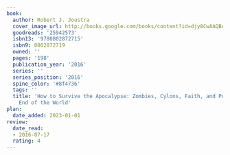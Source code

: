 ```yaml
---
book:
  author: Robert J. Joustra
  cover_image_url: http://books.google.com/books/content?id=djy8CwAAQBAJ&printsec=frontcover&img=1&zoom=1&edge=curl&source=gbs_api
  goodreads: '25942573'
  isbn13: '9780802872715'
  isbn9: 0802872719
  owned: ''
  pages: '198'
  publication_year: '2016'
  series: ''
  series_position: '2016'
  spine_color: '#8f4736'
  tags: ''
  title: 'How to Survive the Apocalypse: Zombies, Cylons, Faith, and Politics at the
    End of the World'
plan:
  date_added: 2023-01-01
review:
  date_read:
  - 2016-07-17
  rating: 4
---
```

